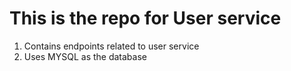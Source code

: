 # This is the repo for User service
1. Contains endpoints related to user service
2. Uses MYSQL as the database